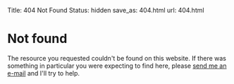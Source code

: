 Title: 404 Not Found
Status: hidden
save_as: 404.html
url: 404.html

# Not found

The resource you requested couldn't be found on this website.  If
there was something in particular you were expecting to find here,
please [send me an e-mail](mailto:tristan@logological.org) and I'll
try to help.

